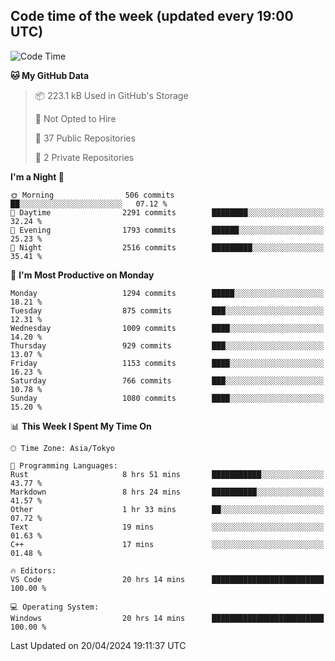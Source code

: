 ## Code time of the week (updated every 19:00 UTC)

<!--START_SECTION:waka-->
![Code Time](http://img.shields.io/badge/Code%20Time-2%2C981%20hrs%2039%20mins-blue)

**🐱 My GitHub Data** 

> 📦 223.1 kB Used in GitHub's Storage 
 > 
> 🚫 Not Opted to Hire
 > 
> 📜 37 Public Repositories 
 > 
> 🔑 2 Private Repositories 
 > 
**I'm a Night 🦉** 

```text
🌞 Morning                506 commits         ██░░░░░░░░░░░░░░░░░░░░░░░   07.12 % 
🌆 Daytime                2291 commits        ████████░░░░░░░░░░░░░░░░░   32.24 % 
🌃 Evening                1793 commits        ██████░░░░░░░░░░░░░░░░░░░   25.23 % 
🌙 Night                  2516 commits        █████████░░░░░░░░░░░░░░░░   35.41 % 
```
📅 **I'm Most Productive on Monday** 

```text
Monday                   1294 commits        █████░░░░░░░░░░░░░░░░░░░░   18.21 % 
Tuesday                  875 commits         ███░░░░░░░░░░░░░░░░░░░░░░   12.31 % 
Wednesday                1009 commits        ████░░░░░░░░░░░░░░░░░░░░░   14.20 % 
Thursday                 929 commits         ███░░░░░░░░░░░░░░░░░░░░░░   13.07 % 
Friday                   1153 commits        ████░░░░░░░░░░░░░░░░░░░░░   16.23 % 
Saturday                 766 commits         ███░░░░░░░░░░░░░░░░░░░░░░   10.78 % 
Sunday                   1080 commits        ████░░░░░░░░░░░░░░░░░░░░░   15.20 % 
```


📊 **This Week I Spent My Time On** 

```text
🕑︎ Time Zone: Asia/Tokyo

💬 Programming Languages: 
Rust                     8 hrs 51 mins       ███████████░░░░░░░░░░░░░░   43.77 % 
Markdown                 8 hrs 24 mins       ██████████░░░░░░░░░░░░░░░   41.57 % 
Other                    1 hr 33 mins        ██░░░░░░░░░░░░░░░░░░░░░░░   07.72 % 
Text                     19 mins             ░░░░░░░░░░░░░░░░░░░░░░░░░   01.63 % 
C++                      17 mins             ░░░░░░░░░░░░░░░░░░░░░░░░░   01.48 % 

🔥 Editors: 
VS Code                  20 hrs 14 mins      █████████████████████████   100.00 % 

💻 Operating System: 
Windows                  20 hrs 14 mins      █████████████████████████   100.00 % 
```


 Last Updated on 20/04/2024 19:11:37 UTC
<!--END_SECTION:waka-->